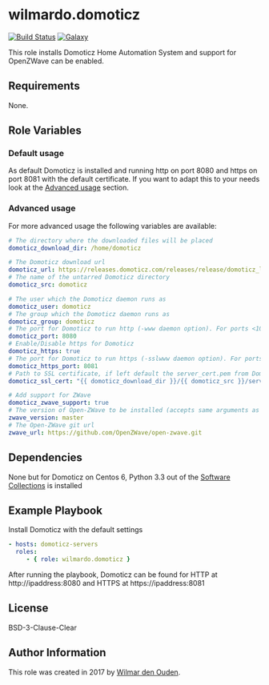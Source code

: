 # wilmardo.domoticz

[![Build Status](https://travis-ci.org/wilmardo/ansible-role-domoticz.svg?branch=master)](https://travis-ci.org/wilmardo/ansible-role-domoticz)
[![Galaxy](https://img.shields.io/badge/galaxy-wilmardo.domoticz-blue.svg)](https://galaxy.ansible.com/wilmardo/domoticz/)

This role installs Domoticz Home Automation System and support for OpenZWave can be enabled.

## Requirements

None.

## Role Variables

### Default usage

As default Domoticz is installed and running http on port 8080 and https on port 8081 with the default certificate. 
If you want to adapt this to your needs look at the [Advanced usage](#advanced-usage) section.

### Advanced usage

For more advanced usage the following variables are available:
```yaml
# The directory where the downloaded files will be placed
domoticz_download_dir: /home/domoticz

# The Domoticz download url
domoticz_url: https://releases.domoticz.com/releases/release/domoticz_linux_x86_64.tgz
# The name of the untarred Domoticz directory
domoticz_src: domoticz

# The user which the Domoticz daemon runs as
domoticz_user: domoticz
# The group which the Domoticz daemon runs as
domoticz_group: domoticz
# The port for Domoticz to run http (-www daemon option). For ports <1024 root privileges are required, better to setup a reverse proxy with for example Nginx
domoticz_port: 8080
# Enable/Disable https for Domoticz
domoticz_https: true
# The port for Domoticz to run https (-sslwww daemon option). For ports <1024 root privileges are required, better to setup a reverse proxy with for example Nginx
domoticz_https_port: 8081
# Path to SSL certificate, if left default the server_cert.pem from Domoticz will be used (-sslcert daemon option)
domoticz_ssl_cert: "{{ domoticz_download_dir }}/{{ domoticz_src }}/server_cert.pem"

# Add support for ZWave
domoticz_zwave_support: true
# The version of Open-ZWave to be installed (accepts same arguments as version parameter of git module)
zwave_version: master
# The Open-ZWave git url
zwave_url: https://github.com/OpenZWave/open-zwave.git
```

## Dependencies

None but for Domoticz on Centos 6, Python 3.3 out of the [Software Collections](https://www.softwarecollections.org/en/scls/rhscl/python33/) is installed

## Example Playbook

Install Domoticz with the default settings
```yaml
- hosts: domoticz-servers
  roles:
     - { role: wilmardo.domoticz }
```
After running the playbook, Domoticz can be found for HTTP at http://ipaddress:8080 and HTTPS at https://ipaddress:8081

## License

BSD-3-Clause-Clear

## Author Information

This role was created in 2017 by [Wilmar den Ouden](https://wilmardenouden.nl).
